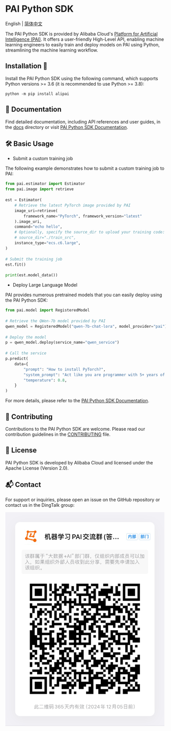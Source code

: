 # PAI Python SDK


English \| [简体中文](./README_CN.md)

The PAI Python SDK is provided by Alibaba Cloud\'s [Platform for Artificial Intelligence (PAI)](https://www.aliyun.com/product/bigdata/learn). It offers a user-friendly High-Level API, enabling machine learning engineers to easily train and deploy models on PAI using Python, streamlining the machine learning workflow.

## Installation 🔧

Install the PAI Python SDK using the following command, which supports Python versions \>= 3.6 (it is recommended to use Python \>= 3.8):

```shell
python -m pip install alipai
```

## 📖 Documentation

Find detailed documentation, including API references and user guides, in the [docs](./docs/) directory or visit [PAI Python SDK Documentation](https://alipai.readthedocs.io/).

## 🛠 Basic Usage

- Submit a custom training job

The following example demonstrates how to submit a custom training job to PAI:

```python
from pai.estimator import Estimator
from pai.image import retrieve

est = Estimator(
    # Retrieve the latest PyTorch image provided by PAI
    image_uri=retrieve(
        framework_name="PyTorch", framework_version="latest"
    ).image_uri,
    command="echo hello",
    # Optionally, specify the source_dir to upload your training code:
    # source_dir="./train_src",
    instance_type="ecs.c6.large",
)

# Submit the training job
est.fit()

print(est.model_data())
```

- Deploy Large Language Model

PAI provides numerous pretrained models that you can easily deploy using the PAI Python SDK:

```python
from pai.model import RegisteredModel

# Retrieve the QWen-7b model provided by PAI
qwen_model = RegisteredModel("qwen-7b-chat-lora", model_provider="pai")

# Deploy the model
p = qwen_model.deploy(service_name="qwen_service")

# Call the service
p.predict(
    data={
        "prompt": "How to install PyTorch?",
        "system_prompt": "Act like you are programmer with 5+ years of experience.",
        "temperature": 0.8,
    }
)
```

For more details, please refer to the [PAI Python SDK Documentation](https://alipai.readthedocs.io/).

## 🤝 Contributing

Contributions to the PAI Python SDK are welcome. Please read our contribution guidelines in the [CONTRIBUTING](./CONTRIBUTING.md) file.

## 📝 License

PAI Python SDK is developed by Alibaba Cloud and licensed under the Apache License (Version 2.0).

## 📬 Contact

For support or inquiries, please open an issue on the GitHub repository or contact us in the DingTalk group:

<img src="./assets/dingtalk-group.png" alt="DingTalkGroup" width="500"/>
